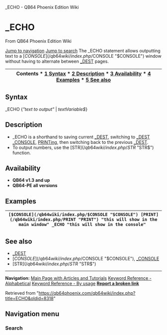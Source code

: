 


\_ECHO - QB64 Phoenix Edition Wiki








# \_ECHO



From QB64 Phoenix Edition Wiki



[Jump to navigation](#mw-head)
[Jump to search](#searchInput)
The \_ECHO statement allows outputting text to a [$CONSOLE](/qb64wiki/index.php/$CONSOLE "$CONSOLE") window without having to alternate between [\_DEST](/qb64wiki/index.php/DEST "DEST") pages.


  






| Contents * [1 Syntax](#Syntax) * [2 Description](#Description) * [3 Availability](#Availability) * [4 Examples](#Examples) * [5 See also](#See_also) |
| --- |


## Syntax


\_ECHO {*"text to output"* | *textVariable$*}
  




## Description


* \_ECHO is a shorthand to saving current [\_DEST](/qb64wiki/index.php/DEST "DEST"), switching to [\_DEST](/qb64wiki/index.php/DEST "DEST") [\_CONSOLE](/qb64wiki/index.php/CONSOLE "CONSOLE"), [PRINTing](/qb64wiki/index.php/PRINT "PRINT"), then switching back to the previous [\_DEST](/qb64wiki/index.php/DEST "DEST").
* To output numbers, use the [STR$](/qb64wiki/index.php/STR$ "STR$") function.


  




## Availability


* **QB64 v1.3 and up**
* **QB64-PE all versions**


  




## Examples




| ``` [$CONSOLE](/qb64wiki/index.php/$CONSOLE "$CONSOLE") [PRINT](/qb64wiki/index.php/PRINT "PRINT") "this will show in the main window" _ECHO "this will show in the console"  ``` |
| --- |


  




## See also


* [\_DEST](/qb64wiki/index.php/DEST "DEST")
* [$CONSOLE](/qb64wiki/index.php/$CONSOLE "$CONSOLE"), [\_CONSOLE](/qb64wiki/index.php/CONSOLE "CONSOLE")
* [STR$](/qb64wiki/index.php/STR$ "STR$")


  






---


**Navigation:**
[Main Page with Articles and Tutorials](/qb64wiki/index.php/Main_Page "Main Page")
[Keyword Reference - Alphabetical](/qb64wiki/index.php/Keyword_Reference_-_Alphabetical "Keyword Reference - Alphabetical")
[Keyword Reference - By usage](/qb64wiki/index.php/Keyword_Reference_-_By_usage "Keyword Reference - By usage")
**[Report a broken link](https://qb64phoenix.com/forum/showthread.php?tid=2800)**  





Retrieved from "<https://qb64phoenix.com/qb64wiki/index.php?title=ECHO&oldid=8318>"




## Navigation menu








### Search





















